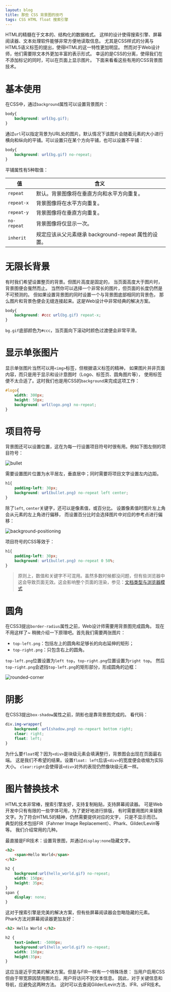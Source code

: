 ```yaml
---
layout: blog
title: 那些 CSS 背景图的技巧
tags: CSS HTML float 搜索引擎
---
```


HTML的精髓在于文本的、结构化的数据格式。
这样的设计使得搜索引擎、屏幕阅读器、文本处理软件能够非常方便地读取信息。
尤其是CSS样式的分离与HTML5语义标签的提出，使得HTML的这一特性更加明显。
然而对于Web设计师，他们需要除文本外更加丰富的表示形式。
幸运的是CSS的分离，使得我们在不添加标记的同时，可以在页面上显示图片。
下面来看看这些有用的CSS背景图技术。

<!--more-->

# 基本使用

在CSS中，通过`background`属性可以设置背景图片：

```css
body{
    background: url(bg.gif);
}
```

通过`url`可以指定背景为URL处的图片。默认情况下该图片会随着元素的大小进行横向和纵向的平铺。可以设置只在某个方向平铺，也可以设置不平铺：

```css
body{
    background: url(bg.gif) no-repeat;
}
```

平铺属性有5种取值：

值 | 含义
---|---
`repeat`	| 默认。背景图像将在垂直方向和水平方向重复。
`repeat-x`  |	背景图像将在水平方向重复。
`repeat-y`  |	背景图像将在垂直方向重复。
`no-repeat` |	背景图像将仅显示一次。
`inherit` |	规定应该从父元素继承 background-repeat 属性的设置。

# 无限长背景

有时我们希望设置整页的背景。但图片高度是固定的，
当页面高度大于图片时，背景图便会戛然而止。
当然你可以选择一个非常长的图片，但页面的长度仍然是不可预测的。
但如果设置背景图的同时设置一个与背景图底部相同的背景色，
那么图片和背景色便会无缝连接起来。这是Web设计中非常经典的解决方案。

```css
body{
    background: #ccc url(bg.gif) repeat-x;
}
```

`bg.gif`底部颜色为`#ccc`，当页面向下滚动时颜色过渡便会非常平滑。

# 显示单张图片

显示单张图片当然可以用`<img>`标签，但根据语义标签的精神，
如果图片并非页面内容，而只是用于显示和设计意图时（Logo、标签页、圆角图片等），
使用标签便不太合适了。这时我们也是用CSS的`background`来完成这项工作：

```css
#logo{
    width: 300px;
    height: 50px;
    background: url(logo.png) no-repeat;
}
```

# 项目符号

背景图还可以设置位置，这在为每一行设置项目符号时很有用。例如下图左侧的项目符号：

![bullet][bullet]

需要设置图片位置为水平居左，垂直居中；同时需要将项目文字设置左内边距。

```css
h1{
    padding-left: 30px;
    background: url(bullet.png) no-repeat left center;
}
```

除了`left`, `center`关键字，还可以是像素值，或百分比。
设置像素值时图片左上角会从元素的左上角进行偏移，
而设置百分比时会选择图片中对应的参考点进行偏移：

![background-positioning][background-positioning]

项目符号的CSS等效于：

```css
h1{
    padding-left: 30px;
    background: url(bullet.png) no-repeat 0 50%;
}
```

> 原则上，数值和关键字不可混用。虽然多数时候都没问题，但有些浏览器中这会导致页面无效。这会影响整个页面的渲染，参见：[文档类型与浏览器模式][doctype]

# 圆角

在CSS3提出`border-radius`属性之前，Web设计师需要用背景图完成圆角。
现在不用这样了~ 稍微介绍一下原理吧。首先我们需要两张图片：

* `top-left.png`：包括左上的圆角和足够长的向右延伸的矩形；
* `top-right.png`：只包含右上的圆角。

`top-left.png`位置设置为`left top`，`top-right.png`位置设置为`right top`。
然后`top-right.png`会遮挡`top-left.png`的矩形部分，形成圆角的边框：

![rounded-corner][rounded-corner]

# 阴影

在CSS3提出`box-shadow`属性之前，阴影也是靠背景图完成的。
看代码：

```css
div.img-wrapper{
    background: url(shadow.png) no-repeart bottom right;
    clear: right;
    float: left;
}
```

为什么要`float`呢？因为`<div>`是块级元素会填满整行，背景图会出现在页面最右端。
这是我们不希望的结果。设置`float: left`后该`<div>`的宽度便会收缩为实际大小。
`clear:right`会使得该`<div>`对外的表现仍然像块级元素一样。

# 图片替换技术

HTML文本非常棒，搜索引擎友好，支持复制粘贴，支持屏幕阅读器。
可是Web开发中只有有限的一些字体可用，为了更好地进行排版，
有时需要用图片来替换文字。为了符合HTML5的精神，仍然需要提供对应的文字，
只是不显示而已。
典型的技术包括FIR（Fahrner Image Replacement）、Phark、Gilder/Levin等等。
我们介绍常用的几种。

最直接是FIR技术：设置背景图，并通过`display:none`隐藏文字。

```html
<h2>
    <span>Hello World</span>
</h2>
```

```css
h2 {
    background:url(hello_world.gif) no-repeat;
    width: 150px;
    height: 35px;
}
span {
    display: none;
}
```

这对于搜索引擎是完美的解决方案，但有些屏幕阅读器会忽略隐藏的元素。
Phark方法对屏幕阅读器更加友好：

```html
<h2> Hello World </h2>
```

```css
h2 {
    text-indent: -5000px;
    background:url(hello_world.gif) no-repeat;
    width: 150px;
    height:35px;
}
```

这应当是近乎完美的解决方案。但是与FIR一样有一个特殊场景：
当用户启用CSS但由于带宽原因禁用图片后，用户将访问不到文本信息。
因此，对于关键信息和导航，应避免这两种方法。
这时可以去查阅Gilder/Levin方法、IFR、sIFR技术。

[bullet]: /assets/img/blog/css/bullet@2x.png
[background-positioning]: /assets/img/blog/css/background-positioning@2x.png
[doctype]: /2016/01/22/doctype.html
[rounded-corner]: /assets/img/blog/css/rounded-corner@2x.png

